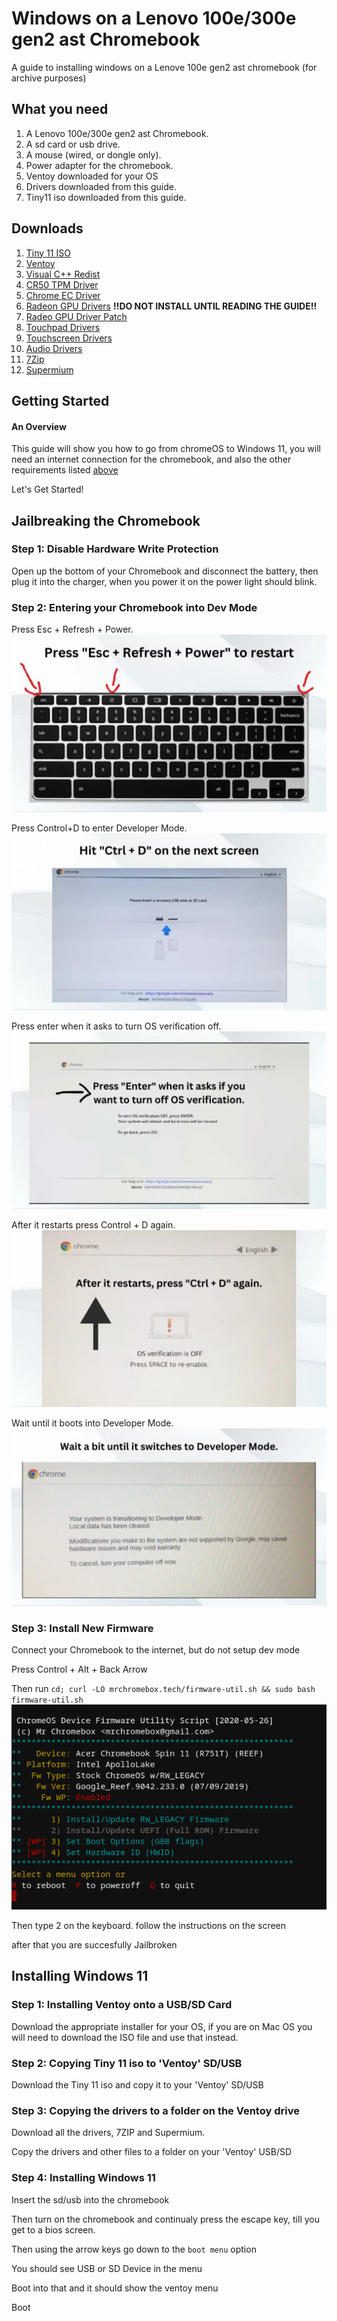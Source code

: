 # Windows on a Lenovo 100e/300e gen2 ast Chromebook

A guide to installing windows on a Lenove 100e gen2 ast chromebook (for archive purposes)


## What you need

1. A Lenovo 100e/300e gen2 ast Chromebook.
2. A sd card or usb drive.
3. A mouse (wired, or dongle only).
4. Power adapter for the chromebook.
5. Ventoy downloaded for your OS
5. Drivers downloaded from this guide.
6. Tiny11 iso downloaded from this guide.

## Downloads

1. [Tiny 11 ISO](https://www.mediafire.com/file/vn0ucvdb389sxl3/tiny11_23H2_x64.iso/file)
2. [Ventoy](https://www.ventoy.net)
3. [Visual C++ Redist](https://aka.ms/vs/17/release/vc_redist.x64.exe)
4. [CR50 TPM Driver](https://github.com/coolstar/driverinstallers/raw/master/cr50/cr50.1.0.1-installer.exe)
5. [Chrome EC Driver](https://github.com/coolstar/driverinstallers/raw/master/crosec/crosec.2.0.6-installer.exe)
6. [Radeon GPU Drivers](https://drivers.amd.com/drivers/radeon-software-adrenalin-2020-21.5.2-win10-64bit-legacyasics-june21-legacy.exe) **!!DO NOT INSTALL UNTIL READING THE GUIDE!!**
7. [Radeo GPU Driver Patch](https://coolstar.org/chromebook/downloads/drivers/stoney-amdkmdag-patch.zip)
8. [Touchpad Drivers](https://github.com/coolstar/driverinstallers/raw/master/crostouchpad/crostouchpad.4.1.6-installer.exe)
9. [Touchscreen Drivers](https://github.com/coolstar/driverinstallers/raw/master/crostouchscreen/crostouchscreen.2.9.5-installer.exe)
10. [Audio Drivers](https://github.com/coolstar/driverinstallers/raw/master/csaudioacp2x/csaudioacp2x.1.0.0-installer.exe)
11. [7Zip](https://www.7-zip.org/download.html)
12. [Supermium](https://win32subsystem.live/supermium/)

## Getting Started

#### An Overview

This guide will show you how to go from chromeOS to Windows 11, you will need an internet connection for the chromebook, and also the other requirements listed [above](/#downloads)

Let's Get Started!

## Jailbreaking the Chromebook

### Step 1: Disable Hardware Write Protection

Open up the bottom of your Chromebook and disconnect the battery, then plug it into the charger, when you power it on the power light should blink.

### Step 2: Entering your Chromebook into Dev Mode
Press Esc + Refresh + Power.
![Press Esc+Reset+Power to restart](https://github.com/thegamershollow/windows-on-chromebook/blob/main/images/Press-Esc-Refresh-Power-to-restart-1024x576.jpg.png?raw=true)

Press Control+D to enter Developer Mode.
![Hit Control+D to enter dev mode](https://github.com/thegamershollow/windows-on-chromebook/blob/main/images/Hit-Ctrl-D-on-the-next-screen-1024x576.jpg.png?raw=true)

Press enter when it asks to turn OS verification off.
![Press enter when it asks to turn os verification off](https://github.com/thegamershollow/windows-on-chromebook/blob/main/images/Press-Enter-when-it-asks-if-you-want-to-turn-off-OS-verification-1024x576.jpg.png?raw=true)

After it restarts press Control + D again.
![press control+d again](https://github.com/thegamershollow/windows-on-chromebook/blob/main/images/After-it-restarts-press-Ctrl-D-again-1024x576.jpg.png?raw=true)

Wait until it boots into Developer Mode.
![wait until it boots into developer mode](https://github.com/thegamershollow/windows-on-chromebook/blob/main/images/Wait-a-bit-until-it-switches-to-Developer-Mode-1024x576.jpg.png?raw=true)

### Step 3: Install New Firmware

Connect your Chromebook to the internet, but do not setup dev mode

Press Control + Alt + Back Arrow 

Then run ```cd; curl -LO mrchromebox.tech/firmware-util.sh && sudo bash firmware-util.sh```
![Firmware util screen](https://github.com/thegamershollow/windows-on-chromebook/blob/main/images/fwutil_cros_wp-on.png?raw=true)

Then type 2 on the keyboard. follow the instructions on the screen

after that you are succesfully Jailbroken

## Installing Windows 11

### Step 1: Installing Ventoy onto a USB/SD Card

Download the appropriate installer for your OS, if you are on Mac OS you will need to download the ISO file and use that instead.

### Step 2: Copying Tiny 11 iso to 'Ventoy' SD/USB

Download the Tiny 11 iso and copy it to your 'Ventoy' SD/USB

### Step 3: Copying the drivers to a folder on the Ventoy drive

Download all the drivers, 7ZIP and Supermium.

Copy the drivers and other files to a folder on your 'Ventoy' USB/SD 

### Step 4: Installing Windows 11

Insert the sd/usb into the chromebook 

Then turn on the chromebook and continualy press the escape key, till you get to a bios screen.

Then using the arrow keys go down to the ```boot menu``` option

You should see USB or SD Device in the menu

Boot into that and it should show the ventoy menu

Boot

